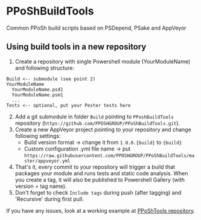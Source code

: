 # PPoShBuildTools
Common PPoSh build scripts based on PSDepend, PSake and AppVeyor

## Using build tools in a new repository

1. Create a repository with single Powershell module (YourModuleName) and following structure:
```
Build <-- submodule (see point 2)
YourModuleName
  YourModuleName.psd1
  YourModuleName.psm1
  ...
Tests <-- optional, put your Pester tests here
```
2. Add a git submodule in folder `Build` pointing to `PPoshBuildTools` repository (`https://github.com/PPOSHGROUP/PPoShBuildTools.git`).
3. Create a new AppVeyor project pointing to your repository and change following settings:
    * Build version format -> change it from `1.0.0.{build}` to `{build}`
    * Custom configuration .yml file name -> put `https://raw.githubusercontent.com/PPOSHGROUP/PPoShBuildTools/master/appveyor.yml`
4. That's it, every commit to your repository will trigger a build that packages your module and runs tests and static code analysis. When you create a tag, it will also be published to Powershell Gallery (with version = tag name). 
5. Don't forget to check `Include tags` during push (after tagging) and 'Recursive' during first pull.

If you have any issues, look at a working example at [PPoShTools repository](https://github.com/PPOSHGROUP/PPoShTools).
